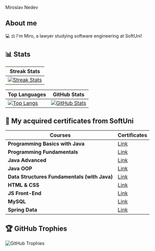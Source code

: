 
Miroslav Nedev


## About me
💻 ⚖ I'm Miro, a lawyer studying software engineering at SoftUni!

## 📊 Stats
| Streak Stats |
|------|
| [![Streak Stats](http://github-readme-streak-stats.herokuapp.com?user=Nedev-Miroslav&theme=dark&layout=compact)](https://github.com/Nedev-Miroslav) |

| Top Languages | GitHub Stats |
|---|---|
| [![Top Langs](https://github-readme-stats.vercel.app/api/top-langs/?username=pylapp&layout=donut&langs_count=6&theme=dark)](https://github.com/Nedev-Miroslav/github-readme-stats) | [![GitHub Stats](https://github-readme-stats.vercel.app/api?username=Nedev-Miroslav&show_icons=true&include_all_commits=true&theme=dark&layout=compact&rank_icon=github)](https://github.com/Nedev-Miroslav/github-readme-stats) |

## 📄 My acquired certificates from SoftUni
|   Courses   |   Certificates   |
|--------------|------------|
| **Programming Basics with Java**       | [Link](https://softuni.bg/certificates/details/143565/8be11c3b)    |
| **Programming Fundamentals**     | [Link](https://softuni.bg/certificates/details/167553/e33ce948)    |
| **Java Advanced**       | [Link](https://softuni.bg/certificates/details/174490/fa6e2c97)    |
| **Java OOP**       | [Link](https://softuni.bg/certificates/details/181384/8f2c8b6b)    |
| **Data Structures Fundamentals (with Java)**       | [Link](https://softuni.bg/certificates/details/188062/d77d4f65)    |
| **HTML & CSS**       | [Link](https://softuni.bg/certificates/details/190670/63b5b006)    |
| **JS Front-End**       | [Link](https://softuni.bg/certificates/details/199089/a87c963e)    |
| **MySQL**       | [Link](https://softuni.bg/certificates/details/202766/b1a76e05)    |
| **Spring Data**       | [Link](https://softuni.bg/certificates/details/209333/2d43a525)    |

## 🏆 GitHub Trophies
![GitHub Trophies](https://github-profile-trophy.vercel.app/?username=Nedev-Miroslav&column=8&theme=onedark)

